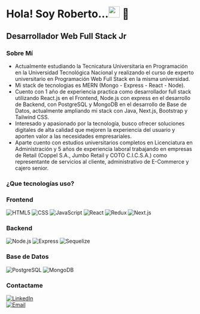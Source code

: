 <h1>Hola! Soy Roberto...<img src="https://raw.githubusercontent.com/iampavangandhi/iampavangandhi/master/gifs/Hi.gif" width="30px"> 🚀</h1>
<h2>Desarrollador Web Full Stack Jr</h2>

### Sobre Mí 
- Actualmente estudiando la Tecnicatura Universitaria en Programación en la Universidad Tecnológica Nacional y realizando el curso de experto universitario en Programación Web Full Stack en la misma universidad.
- Mi stack de tecnologias es MERN (Mongo - Express - React - Node).
- Cuento con 1 año de experiencia practica como desarrollador full stack utilizando React.js en el Frontend, Node.js con express en el desarrollo de Backend, con PostgreSQL y MongoDB en el desarrollo de Base de Datos, actualmente ampliando mi stack con Java, Next.js, Bootstrap y Tailwind CSS.
- Interesado y apasionado por la tecnología, busco ofrecer soluciones digitales de alta calidad que mejoren la experiencia del usuario y aporten valor a las necesidades empresariales.
- Aparte cuento con estudios universitarios completos en Licenciatura en Administración y 5 años de experiencia laboral trabajando en empresas de Retail (Coppel S.A., Jumbo Retail y COTO C.I.C.S.A.) como representante de servicios al cliente, administrativo de E-Commerce y cajero senior.

### ¿Que tecnologías uso?
<h3>Frontend</h3>

  ![HTML5](https://img.shields.io/badge/-HTML5-333333?style=flat&logo=HTML5)
  ![CSS](https://img.shields.io/badge/-CSS-333333?style=flat&logo=CSS3&logoColor=1572B6)
  ![JavaScript](https://img.shields.io/badge/-JavaScript-333333?style=flat&logo=javascript)
  ![React](https://img.shields.io/badge/-React-333333?style=flat&logo=react)
  ![Redux](https://img.shields.io/badge/-Redux-333333?style=flat&logo=redux)
  ![Next.js](https://img.shields.io/badge/-Next.js-333333?style=flat&logo=next.js)
<h3>Backend</h3>

  ![Node.js](https://img.shields.io/badge/-Node.js-333333?style=flat&logo=node.js)
  ![Express](https://img.shields.io/badge/-Express-333333?style=flat&logo=express)
  ![Sequelize](https://img.shields.io/badge/-Sequelize-333333?style=flat&logo=sequelize)
<h3>Base de Datos</h3>

  ![PostgreSQL](https://img.shields.io/badge/-PostgreSQL-333333?style=flat&logo=postgresql)
  ![MongoDB](https://img.shields.io/badge/-MongoDB-333333?style=flat&logo=MongoDB)

### Contactame
<a href="https://www.linkedin.com/in/roberto91/"><img alt="LinkedIn" src="https://img.shields.io/badge/LinkedIn-Roberto%20Rocha-blue?style=flat-square&logo=linkedin"></a>  
<a href="robertoestebanrocha91@gmail.com"><img alt="Email" src="https://img.shields.io/badge/Gmail-robertoestebanrocha91@gmail.com-blue?style=flat-square&logo=gmail"></a>  

<!--
**ElRobertRocha91/ElRobertRocha91** is a ✨ _special_ ✨ repository because its `README.md` (this file) appears on your GitHub profile.

Here are some ideas to get you started:

- 🔭 I’m currently working on ...
- 🌱 I’m currently learning ...
- 👯 I’m looking to collaborate on ...
- 🤔 I’m looking for help with ...
- 💬 Ask me about ...
- 📫 How to reach me: ...
- 😄 Pronouns: ...
- ⚡ Fun fact: ...
-->
